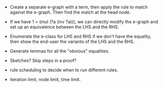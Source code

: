 - Create a separate e-graph with a term, then apply the rule to match against
  the e-graph. Then find the match at the head node.

- If we have 1 = (mul (?a (inv ?a))), we can directly modify the e-graph and
  set up an equivalence between the LHS and the RHS.


- Enumerate the e-class for LHS and RHS if we don't have the equality, then
  show the end-user the variants of the LHS and the RHS.

- Generate lemmas for all the "obvious" equalities.

- Sketches? Skip steps in a proof?

- rule scheduling to decide when to run different rules.
- iteration limit, node limit, time limit.
